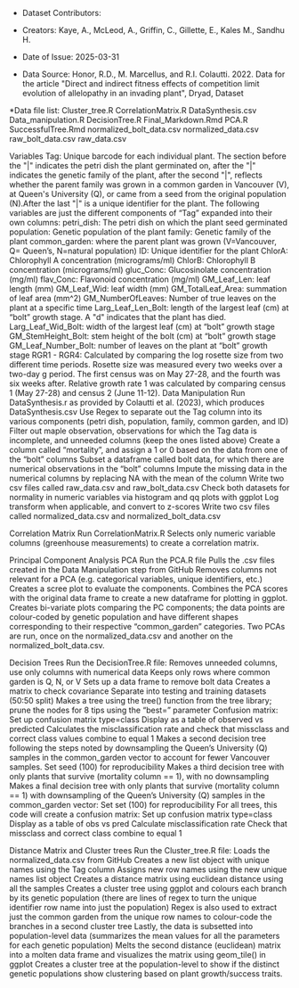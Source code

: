 
* Dataset Contributors:

* Creators: Kaye, A., McLeod, A., Griffin, C., Gillette, E., Kales M., Sandhu H.

* Date of Issue: 2025-03-31

* Data Source: Honor, R.D., M. Marcellus, and R.I. Colautti. 2022. Data for the article "Direct and indirect fitness effects of competition limit evolution of allelopathy in an invading plant", Dryad, Dataset

*Data file list:
Cluster_tree.R
CorrelationMatrix.R
DataSynthesis.csv
Data_manipulation.R
DecisionTree.R
Final_Markdown.Rmd
PCA.R
SuccessfulTree.Rmd
normalized_bolt_data.csv
normalized_data.csv
raw_bolt_data.csv
raw_data.csv

Variables 
Tag: Unique barcode for each individual plant. The section before the "|" indicates the petri dish the plant germinated on, after the "|" indicates the genetic family of the plant, after the second "|", reflects whether the parent family was grown in a common garden in Vancouver (V), at Queen's University (Q), or came from a seed from the original population (N).After the last "|" is a unique identifier for the plant.
The following variables are just the different components of “Tag” expanded into their own columns: 
petri_dish: The petri dish on which the plant seed germinated
population: Genetic population of the plant
family: Genetic family of the plant
common_garden: where the parent plant was grown (V=Vancouver, Q= Queen’s, N=natural population)
ID: Unique identifier for the plant
ChlorA: Chlorophyll A concentration (micrograms/ml)
ChlorB: Chlorophyll B concentration (micrograms/ml)
gluc_Conc: Glucosinolate concentration (mg/ml)
flav_Conc: Flavonoid concentration (mg/ml)
GM_Leaf_Len: leaf length (mm)
GM_Leaf_Wid: leaf width (mm)
GM_TotalLeaf_Area: summation of leaf area (mm^2)
GM_NumberOfLeaves: Number of true leaves on the plant at a specific time
Larg_Leaf_Len_Bolt: length of the largest leaf (cm) at “bolt” growth stage. A "d" indicates that the plant has died.
Larg_Leaf_Wid_Bolt: width of the largest leaf (cm) at “bolt” growth stage
GM_StemHeight_Bolt: stem height of the bolt (cm) at “bolt” growth stage
GM_Leaf_Number_Bolt: number of leaves on the plant at “bolt” growth stage
RGR1 - RGR4: Calculated by comparing the log rosette size from two different time periods. Rosette size was measured every two weeks over a two-day g period. The first census was on May 27-28, and the fourth was six weeks after. Relative growth rate 1 was calculated by comparing census 1 (May 27-28) and census 2 (June 11-12). 
Data Manipulation
Run DataSynthesis.r as provided by Colautti et al. (2023), which produces DataSynthesis.csv
Use Regex to separate out the Tag column into its various components (petri dish, population, family, common garden, and ID)
Filter out maple observation, observations for which the Tag data is incomplete, and unneeded columns (keep the ones listed above)
Create a column called “mortality”, and assign a 1 or 0 based on the data from one of the “bolt” columns
Subset a dataframe called bolt data, for which there are numerical observations in the “bolt” columns
Impute the missing data in the numerical columns by replacing NA with the mean of the column
Write two csv files called raw_data.csv and raw_bolt_data.csv
Check both datasets for normality in numeric variables via histogram and qq plots with ggplot
Log transform when applicable, and convert to z-scores
Write two csv files called normalized_data.csv and normalized_bolt_data.csv

Correlation Matrix
Run CorrelationMatrix.R 
Selects only numeric variable columns (greenhouse measurements) to create a correlation matrix.

Principal Component Analysis PCA
Run the PCA.R file
Pulls the .csv files created in the Data Manipulation step from GitHub 
Removes columns not relevant for a PCA (e.g. categorical variables, unique identifiers, etc.) 
Creates a scree plot to evaluate the components. 
Combines the PCA scores with the original data frame to create a new dataframe for plotting in ggplot. 
Creates bi-variate plots comparing the PC components; the data points are colour-coded by genetic population and have different shapes corresponding to their respective “common_garden” categories. 
Two PCAs are run, once on the normalized_data.csv and another on the normalized_bolt_data.csv. 

Decision Trees
Run the DecisionTree.R file: 
Removes unneeded columns, use only columns with numerical data
Keeps only rows where common garden is Q, N, or V
Sets up a data frame to remove bolt data
Creates a matrix to check covariance
Separate into testing and training datasets (50:50 split)
Makes a tree using the tree() function from the tree library; prune the nodes for 8 tips using the “best=” parameter
Confusion matrix: 
Set up confusion matrix type=class
Display as a table of observed vs predicted
Calculates the misclassification rate and check that missclass and correct class values combine to equal 1
Makes a second decision tree following the steps noted by downsampling the Queen’s University (Q) samples in the common_garden vector to account for fewer Vancouver samples. 
Set seed (100) for reproducibility
Makes a third  decision tree with only plants that survive (mortality column == 1), with no downsampling
Makes a final decision tree with only plants that survive (mortality column == 1) with downsampling of the Queen’s University (Q) samples in the  common_garden vector:
Set set (100) for reproducibility
For all trees, this code will create a confusion matrix: 
Set up confusion matrix type=class
Display as a table of obs vs pred
Calculate misclassification rate
Check that missclass and correct class combine to equal 1

Distance Matrix and Cluster trees
Run the Cluster_tree.R file:
Loads the normalized_data.csv from GitHub 
Creates a new list object with unique names using the Tag column 
Assigns new row names using the new unique names list object 
Creates a distance matrix using euclidean distance using all the samples 
Creates a cluster tree using ggplot and colours each branch by its genetic population (there are lines of regex to turn the unique identifier row name into just the population) 
Regex is also used to extract just the common garden from the unique row names to colour-code the branches in a second cluster tree
Lastly, the data is subsetted into population-level data (summarizes the mean values for all the parameters for each genetic population) 
Melts the second distance (euclidean) matrix into a molten data frame and visualizes the matrix using geom_tile() in ggplot
Creates a cluster tree at the population-level to show if the distinct genetic populations show clustering based on plant growth/success traits. 
